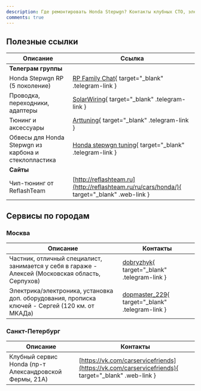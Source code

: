 ```yaml
---
description: Где ремонтировать Honda Stepwgn? Контакты клубных СТО, электриков, тюнинг-ателье. Рекомендации от сообщества RP Family.
comments: true
---
```


## Полезные ссылки

| Описание                                             | Ссылка                                                                                     |
|------------------------------------------------------|--------------------------------------------------------------------------------------------|
| **Телеграм группы**                                  |                                                                                            |        
| Honda Stepwgn RP (5 поколение)                       | [RP Family Chat](https://t.me/RPfamily_chat){ target="_blank" .telegram-link }             |
| Проводка, переходники, адаптеры                      | [SolarWiring](https://t.me/solarwiring){ target="_blank" .telegram-link }                  |
| Тюнинг и аксессуары                                  | [Arttuning](https://t.me/Arttuningvdk){ target="_blank" .telegram-link }                   |
| Обвесы для Honda Stepwgn из карбона и стеклопластика | [Honda stepwgn tuning](https://t.me/Honda_Tuning){ target="_blank" .telegram-link }        |
| **Сайты**                                            |                                                                                            |         
| Чип-тюнинг от ReflashTeam                            | [http://reflashteam.ru](http://reflashteam.ru/ru/cars/honda/){ target="_blank" .web-link } |

## Сервисы по городам

### Москва

| Описание                                                                                          | Контакты                                                                      | 
|---------------------------------------------------------------------------------------------------|-------------------------------------------------------------------------------|
| Частник, отличный специалист, занимается у себя в гараже - Алексей (Московская область, Серпухов) | [dobryzhyk](https://t.me/dobryzhyk){ target="_blank" .telegram-link }         | 
| Электрика/электроника, установка доп. оборудования, прописка ключей - Сергей (120 км. от МКАДа)   | [dopmaster_229](https://t.me/dopmaster_229){ target="_blank" .telegram-link } |  

### Санкт-Петербург

| Описание                                               | Контакты                                                                                          | 
|--------------------------------------------------------|---------------------------------------------------------------------------------------------------|
| Клубный сервис Honda (пр-т Александровской Фермы, 21А) | [https://vk.com/carservicefriends](https://vk.com/carservicefriends){ target="_blank" .web-link } | 
